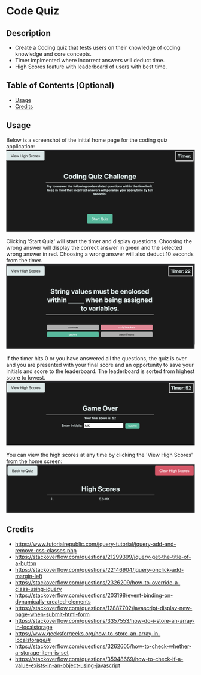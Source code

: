 # Code Quiz

## Description

- Create a Coding quiz that tests users on their knowledge of coding knowledge and core concepts.
- Timer implmented where incorrect answers will deduct time. 
- High Scores feature with leaderboard of users with best time. 


## Table of Contents (Optional)

- [Usage](#usage)
- [Credits](#credits)


## Usage
Below is a screenshot of the initial home page for the coding quiz application:
![Coding quiz home page](assets/images/quiz-home.png)

Clicking 'Start Quiz' will start the timer and display questions. Choosing the wrong answer will display the correct answer in green and the selected wrong answer in red. Choosing a wrong answer will also deduct 10 seconds from the timer.
![Sample Question](assets/images/question.png)

If the timer hits 0 or you have answered all the questions, the quiz is over and you are presented with your final score and an opportunity to save your initials and score to the leaderboard. The leaderboard is sorted from highest score to lowest.
![Game over screen](assets/images/game-over.png)

You can view the high scores at any time by clicking the 'View High Scores' from the home screen:
![High scores screen](assets/images/high-scores.png)


## Credits

- https://www.tutorialrepublic.com/jquery-tutorial/jquery-add-and-remove-css-classes.php
- https://stackoverflow.com/questions/21299399/jquery-get-the-title-of-a-button
- https://stackoverflow.com/questions/22146904/jquery-onclick-add-margin-left
- https://stackoverflow.com/questions/2326209/how-to-override-a-class-using-jquery
- https://stackoverflow.com/questions/203198/event-binding-on-dynamically-created-elements
- https://stackoverflow.com/questions/12887702/javascript-display-new-page-when-submit-html-form
- https://stackoverflow.com/questions/3357553/how-do-i-store-an-array-in-localstorage
- https://www.geeksforgeeks.org/how-to-store-an-array-in-localstorage/#
- https://stackoverflow.com/questions/3262605/how-to-check-whether-a-storage-item-is-set
- https://stackoverflow.com/questions/35948669/how-to-check-if-a-value-exists-in-an-object-using-javascript

